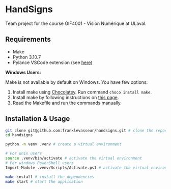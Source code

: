 # HandSigns

Team project for the course GIF4001 - Vision Numérique at ULaval.

## Requirements

- Make
- Python 3.10.7
- Pylance VSCode extension (see [here](https://marketplace.visualstudio.com/items?itemName=ms-python.vscode-pylance))

**Windows Users:**

Make is not available by default on Windows. You have few options:

1. Install make using [Chocolatey](https://chocolatey.org/). Run command `choco install make`.
1. Install make by following instructions on [this page](http://gnuwin32.sourceforge.net/packages/make.htm).
1. Read the Makefile and run the commands manually.

## Installation & Usage

```bash
git clone git@github.com:franklevasseur/handsigns.git # clone the repository
cd handsigns

python -m venv .venv # create a virtual environment

# For unix users
source .venv/bin/activate # activate the virtual environment
# For windows PowerShell users
Import-Module .venv/Scripts/Activate.ps1 # activate the virtual environment

make install # install the dependencies
make start # start the application
```
